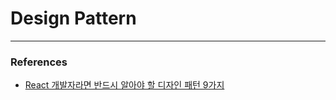 # Design Pattern

---

### References

- [React 개발자라면 반드시 알아야 할 디자인 패턴 9가지](https://devloo.tistory.com/entry/React%EB%A6%AC%EC%95%A1%ED%8A%B8-React-%EA%B0%9C%EB%B0%9C%EC%9E%90%EB%9D%BC%EB%A9%B4-%EB%B0%98%EB%93%9C%EC%8B%9C-%EC%95%8C%EC%95%84%EC%95%BC-%ED%95%A0-%EB%94%94%EC%9E%90%EC%9D%B8-%ED%8C%A8%ED%84%B4-9%EA%B0%80%EC%A7%80)